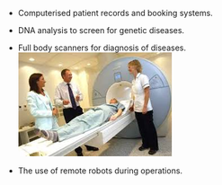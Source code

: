 - Computerised patient records and booking systems.
- DNA analysis to screen for genetic diseases.
- Full body scanners for diagnosis of diseases.
![](.guides/img/scanner.png)

- The use of remote robots during operations.